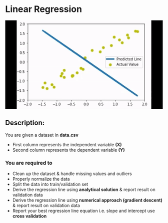 # Linear Regression

![Linear Regression ](https://github.com/Mazhar004/Basic-ML-Algorithm-Code/blob/master/Linear%20Regression/Visualize%20Linear%20Regression/linear%20regression.gif)

## Description: ##

You are given a dataset in **data.csv** 

* First column represents the independent variable **(X)**
* Second column represents the dependent variable **(Y)** 

### You are required to ###

* Clean up the dataset & handle missing values and outliers
* Properly normalize the data
* Split the data into train/validation set
* Derive the regression line using **analytical solution** & report result on validation data
* Derive the regression line using **numerical approach (gradient descent)** & report result on validation data
* Report your best regression line equation i.e. slope and intercept use **cross validation**
